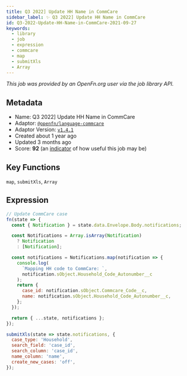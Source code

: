 ```yaml
---
title: Q3 2022] Update HH Name in CommCare
sidebar_label: ✨ Q3 2022] Update HH Name in CommCare
id: Q3-2022-Update-HH-Name-in-CommCare-2021-09-27
keywords:
  - library
  - job
  - expression
  - commcare
  - map
  - submitXls
  - Array
---
```


<em>This job was provided by an OpenFn.org user via the job library API.</em>

## Metadata

- Name: Q3 2022] Update HH Name in CommCare
- Adaptor: [`@openfn/language-commcare`](https://www.github.com/openfn/language-commcare)
- Adaptor Version: [`v1.4.1`](https://www.github.com/openfn/language-commcare/releases/tag/v1.4.1)
- Created about 1 year ago
- Updated 3 months ago
- Score: <b>92</b> (an [indicator](/adaptors/library/#library-scores) of how useful this job may be)

## Key Functions

`map`, `submitXls`, `Array`

## Expression

```js
// Update CommCare case
fn(state => {
  const { Notification } = state.data.Envelope.Body.notifications;

  const Notifications = Array.isArray(Notification)
    ? Notification
    : [Notification];

  const notifications = Notifications.map(notification => {
    console.log(
      `Mapping HH code to CommCare: `,
      notification.sObject.Household_Code_Autonumber__c
    );
    return {
      case_id: notification.sObject.Commcare_Code__c,
      name: notification.sObject.Household_Code_Autonumber__c,
    };
  });

  return { ...state, notifications };
});

submitXls(state => state.notifications, {
  case_type: 'Household',
  search_field: 'case_id',
  search_column: 'case_id',
  name_column: 'name',
  create_new_cases: 'off',
});

```